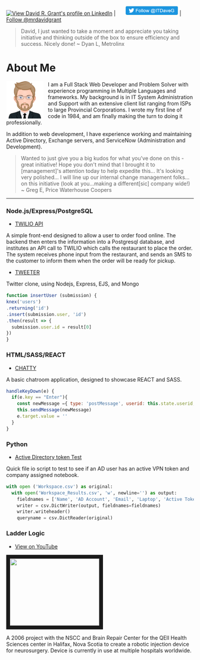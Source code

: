 <a class="github-button" href="https://ca.linkedin.com/in/mrdavidgrant" target="blank"><img width="170" height="25" alt="View David R. Grant's profile on LinkedIn" src="https://static.licdn.com/scds/common/u/img/webpromo/btn_viewmy_160x25.png" border="0"></a> | <a href="https://twitter.com/ITDaveG" target="blank"><img height="25" style="padding-left:23px" src="images/twitterFollow.png" border="0"></a> | <!-- Place this tag where you want the button to render. -->
<a class="github-button" aria-label="Follow @mrdavidgrant on GitHub" href="https://github.com/mrdavidgrant" data-size="large">Follow @mrdavidgrant</a>

> David, I just wanted to take a moment and appreciate you taking initiative and thinking outside of the box to ensure efficiency and success. Nicely done!
~ Dyan L, Metrolinx

# About Me

<img src="./images/myAvatar.svg" width="100px" height="100px" style="float: left; margin-right: 12px">

I am a Full Stack Web Developer and Problem Solver with experience programming in Multiple Languages and frameworks.  My background is in IT System Administration and Support with an extensive client list ranging from ISPs to large Provincial Corporations.  I wrote my first line of code in 1984, and am finally making the turn to doing it professionally. 

In addition to web development, I have experience working and maintaining Active Directory, Exchange servers, and ServiceNow (Administration and Development).


> Wanted to just give you a big kudos for what you've done on this - great initiative! Hope you don't mind that I brought it to [management]'s attention today to help expedite this... It's looking very polished... I will line up our internal change management folks... on this initiative (look at you...making a different[sic] company wide!)
~ Greg E, Price Waterhouse Coopers

***************

### Node.js/Express/PostgreSQL
- <a href="https://mrdavidgrant.github.io/the-eating-place">TWILIO API</a> 

A simple front-end designed to allow a user to order food online.  The backend then enters the information into a Postgresql database, and institutes an API call to TWILIO which calls the restaurant to place the order. The system receives phone input from the restaurant, and sends an SMS to the customer to inform them when the order will be ready for pickup.

- <a href="https://mrdavidgrant.github.io/tweeter/">TWEETER</a>

Twitter clone, using Nodejs, Express, EJS, and Mongo

```javascript
function insertUser (submission) {
knex('users')
.returning('id')
.insert(submission.user, 'id')
.then(result => {
  submission.user.id = result[0]
})
}
```

### HTML/SASS/REACT
- <a href='https://mrdavidgrant.github.io/chatty/'>CHATTY</a>

A basic chatroom application, designed to showcase REACT and SASS.

```javascript
handleKeyDown(e) {
  if(e.key == "Enter"){
    const newMessage ={ type: 'postMessage', userid: this.state.userid, username: this.state.currentUser.name, content: e.target.value}
    this.sendMessage(newMessage)
    e.target.value = ''
  }
}
```

### Python
- <a href="https://mrdavidgrant.github.io/workspace_token_test/">Active Directory token Test</a>

Quick file io script to test to see if an AD user has an active VPN token and company assigned notebook.

```python
with open ('Workspace.csv') as original:
  with open('Workspace_Results.csv', 'w', newline='') as output:
    fieldnames = ['Name', 'AD Account', 'Email', 'Laptop', 'Active Token', 'WebEx']
    writer = csv.DictWriter(output, fieldnames=fieldnames)
    writer.writeheader()
    queryname = csv.DictReader(original)
```

### Ladder Logic
- <a href="https://www.youtube.com/watch?v=bZGecEJN5HI">View on YouTube</a>

<a href="https://www.youtube.com/watch?feature-player_embedded&v=bZGecEJN5HI" target="_blank"><img src="https://img.youtube.com/vi/bZGecEJN5HI/3.jpg" width="240px" height="180px" border="10" margin="0 auto" /></a>

A 2006 project with the NSCC and Brain Repair Center for the QEII Health Sciences center in Halifax, Nova Scotia to create a robotic injection device for neurosurgery.  Device is currently in use at multiple hospitals worldwide.

<!-- Place this tag in your head or just before your close body tag. -->
<script async defer src="https://buttons.github.io/buttons.js"></script>